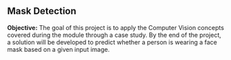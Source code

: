 ## Mask Detection



**Objective:** The goal of this project is to apply the Computer Vision concepts covered during the module through a case study. By the end of the project, a solution will be developed to predict whether a person is wearing a face mask based on a given input image.
